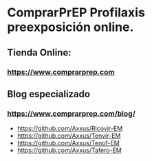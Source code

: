# ComprarPrEP Profilaxis preexposición online.

## Tienda Online:
### https://www.comprarprep.com

## Blog especializado
### https://www.comprarprep.com/blog/

* https://github.com/Axxus/Ricovir-EM
* https://github.com/Axxus/Tenvir-EM
* https://github.com/Axxus/Tenof-EM
* https://github.com/Axxus/Tafero-EM

